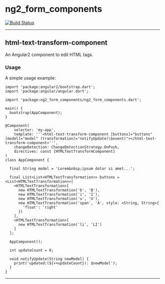 # ng2_form_components

[![Build Status](https://travis-ci.org/frankpepermans/ng2_form_components.svg)](https://travis-ci.org/frankpepermans/ng2_form_components)

___

## html-text-transform-component

An Angular2 component to edit HTML tags.

### Usage

A simple usage example:

    import 'package:angular2/bootstrap.dart';
    import 'package:angular/angular.dart';
    
    import 'package:ng2_form_components/ng2_form_components.dart';
    
    main() {
      bootstrap(AppComponent);
    }
    
    @Component(
        selector: 'my-app',
        template: '''<html-text-transform-component [buttons]="buttons" [model]="model" (transformation)="notifyUpdate(\$event)"></html-text-transform-component>''',
        changeDetection: ChangeDetectionStrategy.OnPush,
        directives: const [HTMLTextTransformComponent]
    )
    class AppComponent {
    
      final String model = 'Lorem&nbsp;ipsum dolor si amet...';
    
      final List<List<HTMLTextTransformation>> buttons = <List<HTMLTextTransformation>>[
        <HTMLTextTransformation>[
          new HTMLTextTransformation('b', 'B'),
          new HTMLTextTransformation('i', 'I'),
          new HTMLTextTransformation('u', 'U'),
          new HTMLTextTransformation('span', 'A', style: <String, String>{
            'float': 'right'
          })
        ],
        <HTMLTextTransformation>[
          new HTMLTextTransformation('li', 'LI')
        ]
      ];
    
      AppComponent();
    
      int updateCount = 0;
    
      void notifyUpdate(String newModel) {
        print('updated:(${++updateCount}): $newModel');
      }
    }

___